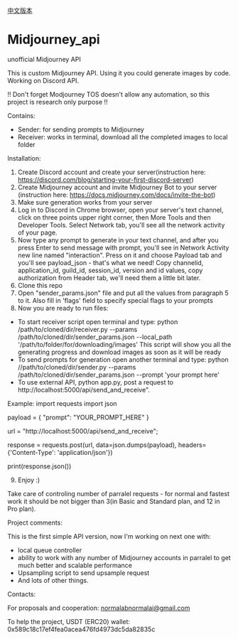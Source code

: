[中文版本](https://github.com/CelestialRipple/Midjourney_api/blob/main/README_zh-CN.md)
# Midjourney_api
unofficial Midjourney API

This is custom Midjourney API. Using it you could generate images by code. Working on Discord API.

!! Don't forget Modjourney TOS doesn't allow any automation, so this project is research only purpose !!

Contains: 
- Sender: for sending prompts to Midjourney
- Receiver: works in terminal, download all the completed images to local folder

Installation:
1. Create Discord account and create your server(instruction here: https://discord.com/blog/starting-your-first-discord-server)
2. Create Midjourney account and invite Midjourney Bot to your server (instruction here: https://docs.midjourney.com/docs/invite-the-bot)
3. Make sure generation works from your server
4. Log in to Discord in Chrome browser, open your server's text channel, click on three points upper right corner, then More Tools and then Developer Tools.
Select Network tab, you'll see all the network activity of your page.
5. Now type any prompt to generate in your text channel, and after you press Enter to send message with prompt, you'll see in Network Activity new line named "interaction".
Press on it and choose Payload tab and you'll see payload_json - that's what we need!
Copy channelid, application_id, guild_id, session_id, version and id values, copy authorization from Header tab, we'll need them a little bit later.
6. Clone this repo
7. Open "sender_params.json" file and put all the values from paragraph 5 to it. Also fill in 'flags' field to specify special flags to your prompts
8. Now you are ready to run files:
- To start receiver script open terminal and type:
python /path/to/cloned/dir/receiver.py --params /path/to/cloned/dir/sender_params.json --local_path '/path/to/folder/for/downloading/images'
This script will show you all the generating progress and download images as soon as it will be ready
- To send prompts for generation open another terminal and type:
python //path/to/cloned/dir/sender.py --params /path/to/cloned/dir/sender_params.json --prompt 'your prompt here'
- To use external API, python app.py, post a request to http://localhost:5000/api/send_and_receive".

Example:
import requests
import json

payload = {
    "prompt": "YOUR_PROMPT_HERE"
}

url = "http://localhost:5000/api/send_and_receive";

response = requests.post(url, data=json.dumps(payload), headers={'Content-Type': 'application/json'})

print(response.json())

9. Enjoy :)

Take care of controling number of parralel requests - for normal and fastest work it should be not bigger than 3(in Basic and Standard plan, and 12 in Pro plan).


Project comments:

This is the first simple API version, now I'm working on next one with:
- local queue controller
- ability to work with any number of Midjourney accounts in parralel to get much better and scalable performance
- Upsampling script to send upsample request
- And lots of other things.


Contacts:

For proposals and cooperation:
normalabnormalai@gmail.com

To help the project, USDT (ERC20) wallet: 0x589c18c17ef4fea0acea476fd4973dc5da82835c
